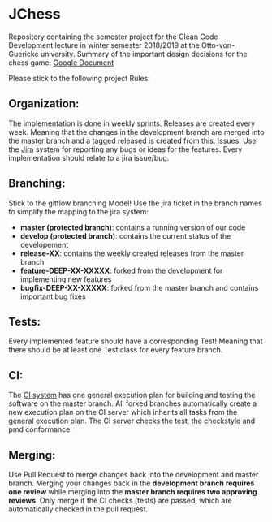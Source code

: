 # JChess

Repository containing the semester project for the Clean Code Development lecture in winter semester 2018/2019 at the Otto-von-Guericke university.
Summary of the important design decisions for the chess game: 
[Google Document](https://docs.google.com/document/d/13iWmZYBP489AM4gHOpRqNQZMlV8fGJtFW0Jh3fqnxEE/edit#)

Please stick to the following project Rules:

## Organization:
The implementation is done in weekly sprints. Releases are created every week. Meaning that the changes in the development branch are merged into the master branch and a tagged released is created from this.
Issues: 
Use the [Jira](https://ccd.ovgu.de/jira/secure/Dashboard.jspa) system for reporting any bugs or ideas for the features. Every implementation should relate to a jira issue/bug.

## Branching: 
Stick to the gitflow branching Model! Use the jira ticket in the branch names to simplify the mapping to the jira system:

* **master (protected branch)**: contains a running version of our code
* **develop (protected branch)**: contains the current status of the developement
* **release-XX**: contains the weekly created releases from the master branch
* **feature-DEEP-XX-XXXXX**: forked from the development for implementing new features
* **bugfix-DEEP-XX-XXXXX**: forked from the master branch and contains important bug fixes

## Tests:
Every implemented feature should have a corresponding Test! Meaning that there should be at least one Test class for every feature branch.

## CI:
The [CI system](https://ccd.ovgu.de/bamboo/allPlans.action) has one general execution plan for building and testing the software on the master branch. All forked branches automatically create a new execution plan on the CI server which inherits all tasks from the general execution plan. The CI server checks the test, the checkstyle and pmd conformance.

## Merging:
Use Pull Request to merge changes back into the development and master branch. Merging your changes back in the **development branch requires one review** while merging into the **master branch requires two approving reviews**.
Only merge if the CI checks (tests) are passed, which are automatically checked in the pull request.

